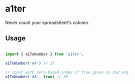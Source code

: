 # a1ter

Never count your spreadsheet's column.

## Usage

```javascript

import { a1ToNumber } from 'a1ter';

a1ToNumber('AA') // 27

// count with zero-based-index if true given in 2nd arg.
a1ToNumber('AA', true) // 26
```
